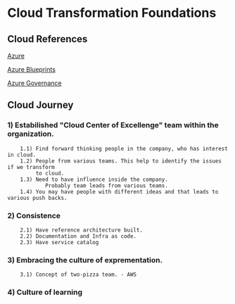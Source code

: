 # Cloud Transformation Foundations


## Cloud References

[Azure](https://docs.microsoft.com/en-us/azure/cloud-adoption-framework/organize/cloud-center-of-excellence)

[Azure Blueprints](https://azure.microsoft.com/en-us/services/blueprints/)

[Azure Governance](https://docs.microsoft.com/en-us/azure/cloud-adoption-framework/govern/)



## Cloud Journey
### 1) Estabilished "Cloud Center of Excellenge" team within the organization.
		1.1) Find forward thinking people in the company, who has interest in cloud.
		1.2) People from various teams. This help to identify the issues if we transform
		     to cloud.
		1.3) Need to have influence inside the company.
				Probably team leads from various teams.
		1.4) You may have people with different ideas and that leads to various push backs.
	
### 2) Consistence
		2.1) Have reference architecture built.
		2.2) Documentation and Infra as code.
		2.3) Have service catalog
	
### 3) Embracing the culture of exprementation.
		3.1) Concept of two-pizza team. - AWS
	
### 4) Culture of learning
	
